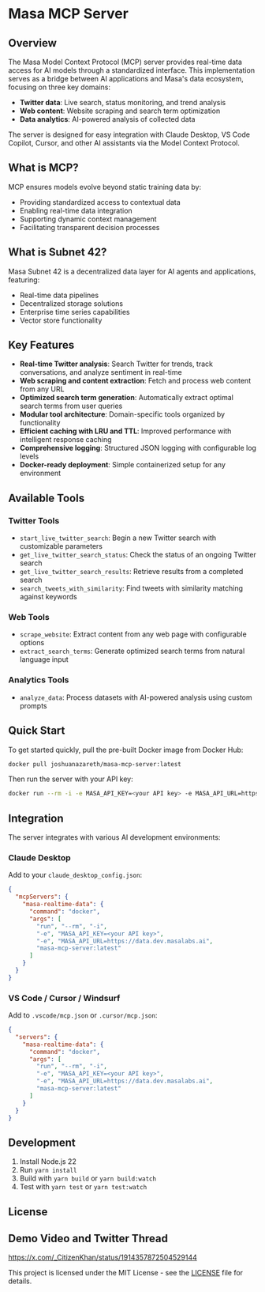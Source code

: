 # Masa MCP Server

## Overview

The Masa Model Context Protocol (MCP) server provides real-time data access for AI models through a standardized interface. This implementation serves as a bridge between AI applications and Masa's data ecosystem, focusing on three key domains:

- **Twitter data**: Live search, status monitoring, and trend analysis
- **Web content**: Website scraping and search term optimization
- **Data analytics**: AI-powered analysis of collected data

The server is designed for easy integration with Claude Desktop, VS Code Copilot, Cursor, and other AI assistants via the Model Context Protocol.

## What is MCP?

MCP ensures models evolve beyond static training data by:
- Providing standardized access to contextual data
- Enabling real-time data integration
- Supporting dynamic context management
- Facilitating transparent decision processes

## What is Subnet 42?

Masa Subnet 42 is a decentralized data layer for AI agents and applications, featuring:
- Real-time data pipelines
- Decentralized storage solutions
- Enterprise time series capabilities
- Vector store functionality

## Key Features

- **Real-time Twitter analysis**: Search Twitter for trends, track conversations, and analyze sentiment in real-time
- **Web scraping and content extraction**: Fetch and process web content from any URL
- **Optimized search term generation**: Automatically extract optimal search terms from user queries
- **Modular tool architecture**: Domain-specific tools organized by functionality
- **Efficient caching with LRU and TTL**: Improved performance with intelligent response caching
- **Comprehensive logging**: Structured JSON logging with configurable log levels
- **Docker-ready deployment**: Simple containerized setup for any environment

## Available Tools

### Twitter Tools

- `start_live_twitter_search`: Begin a new Twitter search with customizable parameters
- `get_live_twitter_search_status`: Check the status of an ongoing Twitter search
- `get_live_twitter_search_results`: Retrieve results from a completed search
- `search_tweets_with_similarity`: Find tweets with similarity matching against keywords

### Web Tools

- `scrape_website`: Extract content from any web page with configurable options
- `extract_search_terms`: Generate optimized search terms from natural language input

### Analytics Tools

- `analyze_data`: Process datasets with AI-powered analysis using custom prompts

## Quick Start

To get started quickly, pull the pre-built Docker image from Docker Hub:

```bash
docker pull joshuanazareth/masa-mcp-server:latest
```

Then run the server with your API key:

```bash
docker run --rm -i -e MASA_API_KEY=<your API key> -e MASA_API_URL=https://data.dev.masalabs.ai joshunazareth/masa-mcp-server:latest
```

## Integration

The server integrates with various AI development environments:

### Claude Desktop

Add to your `claude_desktop_config.json`:

```json
{
  "mcpServers": {
    "masa-realtime-data": {
      "command": "docker",
      "args": [
        "run", "--rm", "-i",
        "-e", "MASA_API_KEY=<your API key>",
        "-e", "MASA_API_URL=https://data.dev.masalabs.ai",
        "masa-mcp-server:latest"
      ]
    }
  }
}
```

### VS Code / Cursor / Windsurf

Add to `.vscode/mcp.json` or `.cursor/mcp.json`:

```json
{
  "servers": {
    "masa-realtime-data": {
      "command": "docker",
      "args": [
        "run", "--rm", "-i",
        "-e", "MASA_API_KEY=<your API key>",
        "-e", "MASA_API_URL=https://data.dev.masalabs.ai",
        "masa-mcp-server:latest"
      ]
    }
  }
}
```

## Development

1. Install Node.js 22
2. Run `yarn install`
3. Build with `yarn build` or `yarn build:watch`
4. Test with `yarn test` or `yarn test:watch`

## License

## Demo Video and Twitter Thread
https://x.com/_CitizenKhan/status/1914357872504529144

This project is licensed under the MIT License - see the [LICENSE](LICENSE) file for details.